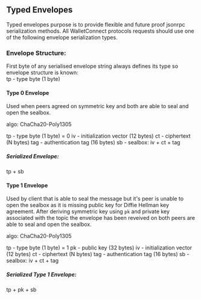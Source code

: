## Typed Envelopes
Typed envelopes purpose is to provide flexible and future proof jsonrpc serialization methods. All WalletConnect protocols requests should use one of the following envelope serialization types.

### Envelope Structure:
First byte of any serialised envelope string always defines its type so envelope structure is known:  
tp - type byte (1 byte)

#### Type 0 Envelope
Used when peers agreed on symmetric key and both are able to seal and open the sealbox. 

algo: ChaCha20-Poly1305
 
tp - type byte (1 byte) = 0
iv - initialization vector (12 bytes)
ct - ciphertext (N bytes)
tag - authentication tag (16 bytes)
sb - sealbox: iv + ct + tag

##### Serialized Envelope:
tp + sb

#### Type 1 Envelope
Used by client that is able to seal the message but it's peer is unable to open the sealbox as it is missing public key for Diffie Hellman key agreement. After deriving symmetric key using `pk` and private key associated with the topic the envelope has been reveived on both peers are able to seal and open the sealbox.

algo: ChaCha20-Poly1305 

tp - type byte (1 byte) = 1
pk - public key (32 bytes)
iv - initialization vector (12 bytes)
ct - ciphertext (N bytes)
tag - authentication tag (16 bytes)
sb - sealbox: iv + ct + tag

##### Serialized Type 1 Envelope:
tp + pk + sb
